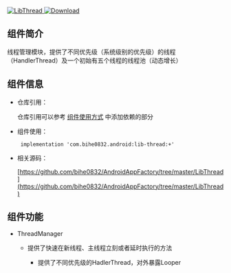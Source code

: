 [![LibThread](https://img.shields.io/badge/AndroidAppFactory-LibThread-brightgreen)](#!doc/detail/lib-thread.md)[ ![Download](https://api.bintray.com/packages/bihe0832/android/lib-thread/images/download.svg) ](https://bintray.com/bihe0832/android/lib-thread/_latestVersion)

## 组件简介

线程管理模块，提供了不同优先级（系统级别的优先级）的线程（HandlerThread）及一个初始有五个线程的线程池（动态增长）

## 组件信息

- 仓库引用：

    仓库引用可以参考 [组件使用方式](http://android.bihe0832.com/#!start.md) 中添加依赖的部分

- 组件使用：

	   implementation 'com.bihe0832.android:lib-thread:+'

- 相关源码：

    [https://github.com/bihe0832/AndroidAppFactory/tree/master/LibThread](https://github.com/bihe0832/AndroidAppFactory/tree/master/LibThread)

## 组件功能

- ThreadManager

    - 提供了快速在新线程、主线程立刻或者延时执行的方法

        - 提供了不同优先级的HadlerThread，对外暴露Looper
